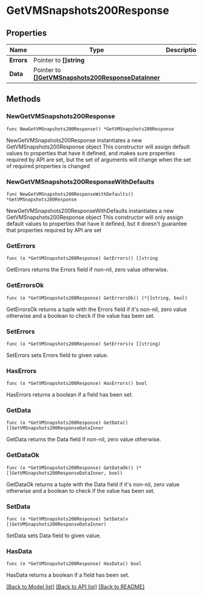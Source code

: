 # GetVMSnapshots200Response

## Properties

Name | Type | Description | Notes
------------ | ------------- | ------------- | -------------
**Errors** | Pointer to **[]string** |  | [optional] 
**Data** | Pointer to [**[]GetVMSnapshots200ResponseDataInner**](GetVMSnapshots200ResponseDataInner.md) |  | [optional] 

## Methods

### NewGetVMSnapshots200Response

`func NewGetVMSnapshots200Response() *GetVMSnapshots200Response`

NewGetVMSnapshots200Response instantiates a new GetVMSnapshots200Response object
This constructor will assign default values to properties that have it defined,
and makes sure properties required by API are set, but the set of arguments
will change when the set of required properties is changed

### NewGetVMSnapshots200ResponseWithDefaults

`func NewGetVMSnapshots200ResponseWithDefaults() *GetVMSnapshots200Response`

NewGetVMSnapshots200ResponseWithDefaults instantiates a new GetVMSnapshots200Response object
This constructor will only assign default values to properties that have it defined,
but it doesn't guarantee that properties required by API are set

### GetErrors

`func (o *GetVMSnapshots200Response) GetErrors() []string`

GetErrors returns the Errors field if non-nil, zero value otherwise.

### GetErrorsOk

`func (o *GetVMSnapshots200Response) GetErrorsOk() (*[]string, bool)`

GetErrorsOk returns a tuple with the Errors field if it's non-nil, zero value otherwise
and a boolean to check if the value has been set.

### SetErrors

`func (o *GetVMSnapshots200Response) SetErrors(v []string)`

SetErrors sets Errors field to given value.

### HasErrors

`func (o *GetVMSnapshots200Response) HasErrors() bool`

HasErrors returns a boolean if a field has been set.

### GetData

`func (o *GetVMSnapshots200Response) GetData() []GetVMSnapshots200ResponseDataInner`

GetData returns the Data field if non-nil, zero value otherwise.

### GetDataOk

`func (o *GetVMSnapshots200Response) GetDataOk() (*[]GetVMSnapshots200ResponseDataInner, bool)`

GetDataOk returns a tuple with the Data field if it's non-nil, zero value otherwise
and a boolean to check if the value has been set.

### SetData

`func (o *GetVMSnapshots200Response) SetData(v []GetVMSnapshots200ResponseDataInner)`

SetData sets Data field to given value.

### HasData

`func (o *GetVMSnapshots200Response) HasData() bool`

HasData returns a boolean if a field has been set.


[[Back to Model list]](../README.md#documentation-for-models) [[Back to API list]](../README.md#documentation-for-api-endpoints) [[Back to README]](../README.md)


